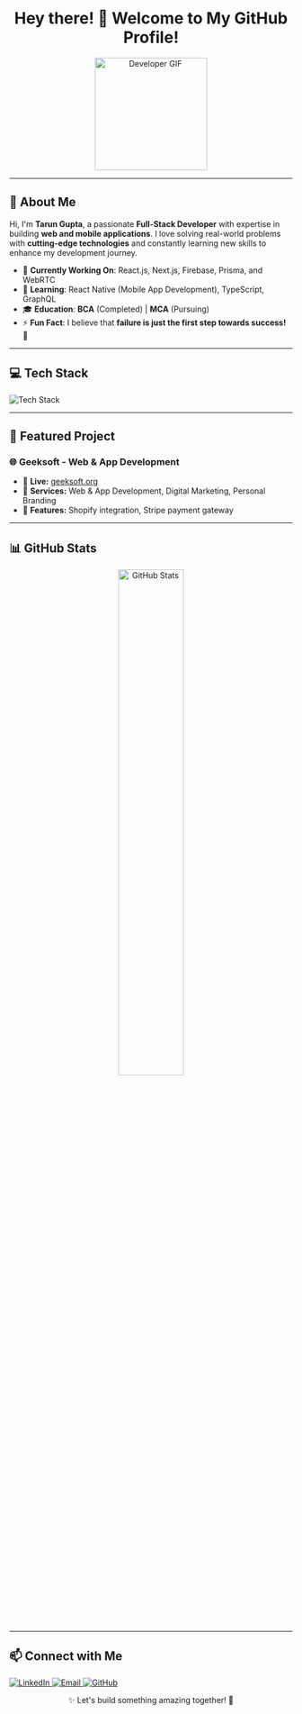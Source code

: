 <h1 align="center">Hey there! 👋 Welcome to My GitHub Profile!</h1>

<p align="center">
  <img src="https://media.giphy.com/media/QTfX9Ejfra3ZmNxh6B/giphy.gif" width="200px" alt="Developer GIF" />
</p>

---

## 🚀 About Me  
Hi, I'm **Tarun Gupta**, a passionate **Full-Stack Developer** with expertise in building **web and mobile applications**. I love solving real-world problems with **cutting-edge technologies** and constantly learning new skills to enhance my development journey.  

- 🔭 **Currently Working On**: React.js, Next.js, Firebase, Prisma, and WebRTC  
- 🌱 **Learning**: React Native (Mobile App Development), TypeScript, GraphQL  
- 🎓 **Education**: **BCA** (Completed) | **MCA** (Pursuing)  
- ⚡ **Fun Fact**: I believe that **failure is just the first step towards success!** 🚀  

---

## 💻 Tech Stack  
<p align="left">
  <img src="https://skillicons.dev/icons?i=js,ts,react,nextjs,nodejs,express,firebase,prisma,mongodb,postgres,graphql,python,java,git,github,cloud" alt="Tech Stack" />
</p>

---

## 📌 Featured Project  
### 🌐 **Geeksoft** - Web & App Development  
- 🔗 **Live:** [geeksoft.org](https://geeksoft.org)  
- 💼 **Services:** Web & App Development, Digital Marketing, Personal Branding  
- 🛒 **Features:** Shopify integration, Stripe payment gateway  

---

## 📊 GitHub Stats  
<p align="center">
  <img src="https://github-readme-stats.vercel.app/api?username=TarunGupta2602&show_icons=true&theme=radical" width="48%" alt="GitHub Stats" />
</p>

---

## 📫 Connect with Me  
<p align="left">
  <a href="https://www.linkedin.com/in/tarun2606/" target="_blank">
    <img src="https://img.shields.io/badge/LinkedIn-blue?style=for-the-badge&logo=linkedin&logoColor=white" alt="LinkedIn" />
  </a>
  <a href="mailto:tarun.gupta2606@gmail.com" target="_blank">
    <img src="https://img.shields.io/badge/Email-red?style=for-the-badge&logo=gmail&logoColor=white" alt="Email" />
  </a>
  <a href="https://github.com/TarunGupta2602" target="_blank">
    <img src="https://img.shields.io/badge/GitHub-black?style=for-the-badge&logo=github&logoColor=white" alt="GitHub" />
  </a>
</p>

<p align="center">✨ Let's build something amazing together! 🚀</p>
